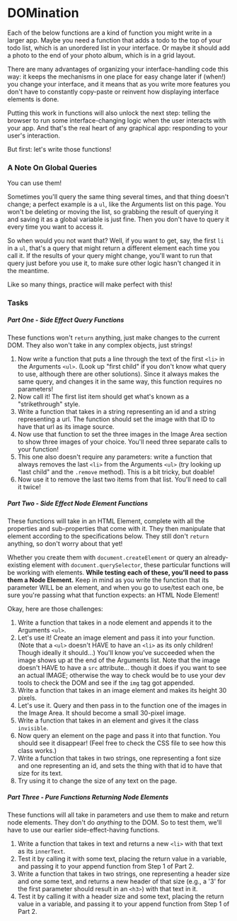 # DOMination

Each of the below functions are a kind of function you might write in a larger app. Maybe you need a function that adds a todo to the top of your todo list, which is an unordered list in your interface. Or maybe it should add a photo to the end of your photo album, which is in a grid layout.

There are many advantages of organizing your interface-handling code this way: it keeps the mechanisms in one place for easy change later if (when!) you change your interface, and it means that as you write more features you don't have to constantly copy-paste or reinvent how displaying interface elements is done.

Putting this work in functions will also unlock the next step: telling the browser to run some interface-changing logic when the user interacts with your app. And that's the real heart of any graphical app: responding to your user's interaction.

But first: let's write those functions!


### A Note On Global Queries

You can use them!

Sometimes you'll query the same thing several times, and that thing doesn't change; a perfect example is a `ul`, like the Arguments list on this page. You won't be deleting or moving the list, so grabbing the result of querying it and saving it as a global variable is just fine. Then you don't have to query it every time you want to access it.

So when would you not want that? Well, if you want to get, say, the first `li` in a `ul`, that's a query that might return a different element each time you call it. If the results of your query might change, you'll want to run that query just before you use it, to make sure other logic hasn't changed it in the meantime.

Like so many things, practice will make perfect with this!


### Tasks

##### Part One - Side Effect Query Functions

These functions won't `return` anything, just make changes to the current DOM. They also won't take in any complex objects, just strings!

1. Now write a function that puts a line through the text of the first `<li>` in the Arguments `<ul>`. (Look up "first child" if you don't know what query to use, although there are other solutions). Since it always makes the same query, and changes it in the same way, this function requires no parameters!
2. Now call it! The first list item should get what's known as a "strikethrough" style.
3. Write a function that takes in a string representing an id and a string representing a url. The function should set the image with that ID to have that url as its image source.
4. Now use that function to set the three images in the Image Area section to show three images of your choice. You'll need three separate calls to your function!
5. This one also doesn't require any parameters: write a function that always removes the last `<li>` from the Arguments `<ul>`  (try looking up "last child" and the `.remove` method). This is a bit tricky, but doable!
6. Now use it to remove the last two items from that list. You'll need to call it twice!


##### Part Two - Side Effect Node Element Functions

These functions will take in an HTML Element, complete with all the properties and sub-properties that come with it. They then manipulate that element according to the specifications below. They still don't `return` anything, so don't worry about that yet!

Whether you create them with `document.createElement` or query an already-existing element with `document.querySelector`, these particular functions will be working with elements. **While testing each of these, you'll need to pass them a Node Element.** Keep in mind as you write the function that its parameter WILL be an element, and when you go to use/test each one, be sure you're passing what that function expects: an HTML Node Element!

Okay, here are those challenges:

1. Write a function that takes in a node element and appends it to the Arguments `<ul>`.
2. Let's use it! Create an image element and pass it into your function. (Note that a `<ul>` doesn't HAVE to have an `<li>` as its only children! Though ideally it should...) You'll know you've succeeded when the image shows up at the end of the Arguments list. Note that the image doesn't HAVE to have a `src` attribute... though it does if you want to see an actual IMAGE; otherwise the way to check would be to use your dev tools to check the DOM and see if the `img` tag got appended.
3. Write a function that takes in an image element and makes its height 30 pixels.
4. Let's use it. Query and then pass in to the function one of the images in the Image Area. It should become a small 30-pixel image.
5. Write a function that takes in an element and gives it the class `invisible`.
6. Now query an element on the page and pass it into that function. You should see it disappear! (Feel free to check the CSS file to see how this class works.)
7. Write a function that takes in two strings, one representing a font size and one representing an id, and sets the thing with that id to have that size for its text.
8. Try using it to change the size of any text on the page.


##### Part Three - Pure Functions Returning Node Elements

These functions will all take in parameters and use them to make and return node elements. They don't do _anything_ to the DOM. So to test them, we'll have to use our earlier side-effect-having functions.

1. Write a function that takes in text and returns a new `<li>` with that text as its `innerText`.
2. Test it by calling it with some text, placing the return value in a variable, and passing it to your append function from Step 1 of Part 2.
3. Write a function that takes in two strings, one representing a header size and one some text, and returns a new header of that size (e.g., a '3' for the first parameter should result in an `<h3>`) with that text in it.
4. Test it by calling it with a header size and some text, placing the return value in a variable, and passing it to your append function from Step 1 of Part 2.
